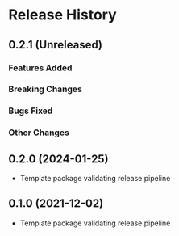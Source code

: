 # Release History

## 0.2.1 (Unreleased)

### Features Added

### Breaking Changes

### Bugs Fixed

### Other Changes

## 0.2.0 (2024-01-25)

* Template package validating release pipeline

## 0.1.0 (2021-12-02)

* Template package validating release pipeline
